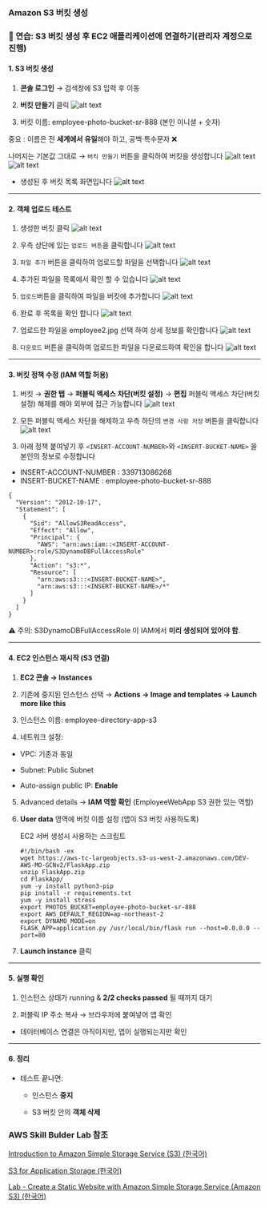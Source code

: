 ### Amazon S3 버킷 생성

### 📝 연습: S3 버킷 생성 후 EC2 애플리케이션에 연결하기(관리자 계정으로 진행)


#### 1. S3 버킷 생성

1. **콘솔 로그인** → 검색창에 S3 입력 후 이동

2. **버킷 만들기** 클릭
![alt text](image-29.png)


3. 버킷 이름: employee-photo-bucket-sr-888 (본인 이니셜 + 숫자)

  중요 : 이름은 전 **세계에서 유일**해야 하고, 공백·특수문자 ❌

  나머지는 기본값 그대로 → `버킥 만들기` 버튼을 클릭하여  버킷을 생성합니다 
![alt text](image-31.png)
![alt text](image-32.png)

- 생성된 후 버킷 목록 화면입니다 
![alt text](image-33.png)


---

#### 2. 객체 업로드 테스트

1. 생성한 버킷 클릭 
![alt text](image-34.png)

2. 우측 상단에 있는 `업로드 버튼`을 클릭합니다 
![alt text](image-35.png)

3. `파일 추가` 버튼을 클릭하여 업로드할 파일을 선택합니다 
![alt text](image-36.png)

4. 추가된 파일을 목록에서 확인 할 수 있습니다 
![alt text](image-39.png)

5. `업로드`버튼을 클릭하여 파일을 버킷에 추가합니다 
![alt text](image-38.png) 

6. 완료 후 목록을 확인 합니다 
![alt text](image-40.png)

7. 업로드한 파일을 employee2.jpg 선택 하여 상세 정보를 확인합니다 
![alt text](image-41.png)

8. `다운로드` 버튼을 클릭하여 업로드한 파일을 다운로드하여 확인을 합니다 
![alt text](image-42.png)


---

#### 3. 버킷 정책 수정 (IAM 역할 허용)

1. 버킷 → **권한 탭** → **퍼블릭 엑세스 차단(버킷 설정)** → **편집** 
퍼블릭 액세스 차단(버킷 설정) 해제를 해야 외부에 접근 가능합니다
![alt text](image-45.png)

2. 모든 퍼블릭 액세스 차단을 해제하고 우측 하단의 `변경 사항 저장` 버튼을 클릭합니다
![alt text](image-44.png)

2. 아래 정책 붙여넣기 후 `<INSERT-ACCOUNT-NUMBER>`와 
`<INSERT-BUCKET-NAME>` 을 본인의 정보로 수정합니다

- INSERT-ACCOUNT-NUMBER : 339713086268
- INSERT-BUCKET-NAME : employee-photo-bucket-sr-888

```
{
  "Version": "2012-10-17",
  "Statement": [
    {
      "Sid": "AllowS3ReadAccess",
      "Effect": "Allow",
      "Principal": {
        "AWS": "arn:aws:iam::<INSERT-ACCOUNT-NUMBER>:role/S3DynamoDBFullAccessRole"
      },
      "Action": "s3:*",
      "Resource": [
        "arn:aws:s3:::<INSERT-BUCKET-NAME>",
        "arn:aws:s3:::<INSERT-BUCKET-NAME>/*"
      ]
    }
  ]
}
```
⚠️ 주의: S3DynamoDBFullAccessRole 이 IAM에서 **미리 생성되어 있어야 함**.

---

#### 4. EC2 인스턴스 재시작 (S3 연결)

1. **EC2 콘솔 → Instances**

2. 기존에 중지된 인스턴스 선택 → **Actions → Image and templates → Launch more like this**

3. 인스턴스 이름: employee-directory-app-s3

4. 네트워크 설정:

  - VPC: 기존과 동일

  - Subnet: Public Subnet

  - Auto-assign public IP: **Enable**

5. Advanced details → **IAM 역할 확인** (EmployeeWebApp S3 권한 있는 역할) 

6. **User data** 영역에 버킷 이름 설정 (앱이 S3 버킷 사용하도록)
    
    EC2 서버 생성시 사용하는 스크립트 
    ```
    #!/bin/bash -ex
    wget https://aws-tc-largeobjects.s3-us-west-2.amazonaws.com/DEV-AWS-MO-GCNv2/FlaskApp.zip
    unzip FlaskApp.zip
    cd FlaskApp/
    yum -y install python3-pip
    pip install -r requirements.txt
    yum -y install stress
    export PHOTOS_BUCKET=employee-photo-bucket-sr-888
    export AWS_DEFAULT_REGION=ap-northeast-2
    export DYNAMO_MODE=on
    FLASK_APP=application.py /usr/local/bin/flask run --host=0.0.0.0 --port=80
    ```

7. **Launch instance** 클릭

---

#### 5. 실행 확인

1. 인스턴스 상태가 running & **2/2 checks passed** 될 때까지 대기

2. 퍼블릭 IP 주소 복사 → 브라우저에 붙여넣어 앱 확인

  - 데이터베이스 연결은 아직이지만, 앱이 실행되는지만 확인

---
#### 6. 정리

- 테스트 끝나면:

  - 인스턴스 **중지**

  - S3 버킷 안의 **객체 삭제**

### AWS Skill Bulder Lab 참조
[Introduction to Amazon Simple Storage Service (S3) (한국어)](https://skillbuilder.aws/learn/R54NZHEX5K/introduction-to-amazon-simple-storage-service-s3-/1UKWXUSA33)

[S3 for Application Storage (한국어)](https://skillbuilder.aws/learn/U8S8ACMX1B/s3-for-application-storage-/DVM497S8TP)

[Lab - Create a Static Website with Amazon Simple Storage Service (Amazon S3) (한국어)](https://skillbuilder.aws/learn/2NMXKK69FU/lab--create-a-static-website-with-amazon-simple-storage-service-amazon-s3-/NC2Y18G9MJ)

